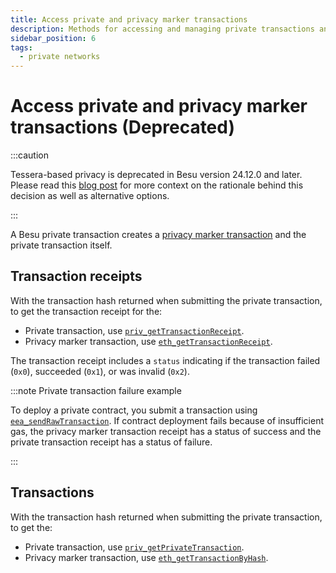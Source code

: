 ```yaml
---
title: Access private and privacy marker transactions
description: Methods for accessing and managing private transactions and privacy groups in Besu
sidebar_position: 6
tags:
  - private networks
---
```


# Access private and privacy marker transactions (Deprecated)

:::caution

Tessera-based privacy is deprecated in Besu version 24.12.0 and later. Please read this [blog post](https://www.lfdecentralizedtrust.org/blog/sunsetting-tessera-and-simplifying-hyperledger-besu) for more context on the rationale behind this decision as well as alternative options.

:::

A Besu private transaction creates a [privacy marker transaction](../../concepts/privacy/private-transactions/processing.md) and the private transaction itself.

## Transaction receipts

With the transaction hash returned when submitting the private transaction, to get the transaction receipt for the:

- Private transaction, use [`priv_getTransactionReceipt`](../../reference/api/index.md#priv_gettransactionreceipt).
- Privacy marker transaction, use [`eth_getTransactionReceipt`](../../../public-networks/reference/api/index.md#eth_gettransactionreceipt).

The transaction receipt includes a `status` indicating if the transaction failed (`0x0`), succeeded (`0x1`), or was invalid (`0x2`).

:::note Private transaction failure example

To deploy a private contract, you submit a transaction using [`eea_sendRawTransaction`](../send-transactions/private-transactions.md). If contract deployment fails because of insufficient gas, the privacy marker transaction receipt has a status of success and the private transaction receipt has a status of failure.

:::

## Transactions

With the transaction hash returned when submitting the private transaction, to get the:

- Private transaction, use [`priv_getPrivateTransaction`](../../reference/api/index.md#priv_getprivatetransaction).
- Privacy marker transaction, use [`eth_getTransactionByHash`](../../../public-networks/reference/api/index.md#eth_gettransactionbyhash).
